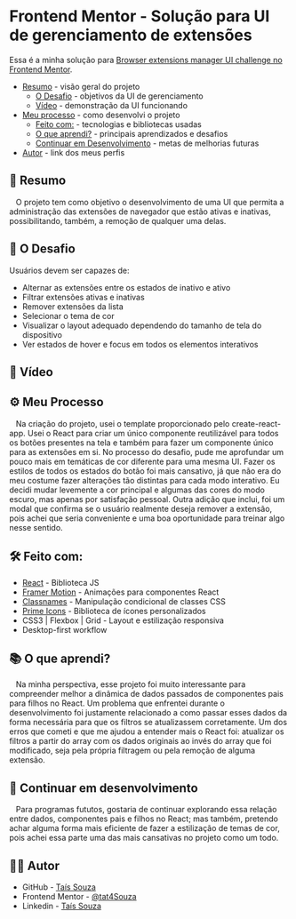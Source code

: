 # Frontend Mentor - Solução para UI de gerenciamento de extensões

Essa é a minha solução para [Browser extensions manager UI challenge no Frontend Mentor](https://www.frontendmentor.io/challenges/browser-extension-manager-ui-yNZnOfsMAp).  

- [Resumo](#resumo) - visão geral do projeto
  - [O Desafio](#o-desafio) - objetivos da UI de gerenciamento
  - [Vídeo](#vídeo) - demonstração da UI funcionando
- [Meu processo](#meu-processo) - como desenvolvi o projeto
  - [Feito com:](#feito-com) - tecnologias e bibliotecas usadas
  - [O que aprendi?](#o-que-aprendi) - principais aprendizados e desafios
  - [Continuar em Desenvolvimento](#continuar-em-desenvolvimento) - metas de melhorias futuras
- [Autor](#autor) - link dos meus perfis

## 📝 Resumo
&nbsp;&nbsp;&nbsp;O projeto tem como objetivo o desenvolvimento de uma UI que permita a administração das extensões de navegador que estão ativas e inativas, possibilitando, também, a remoção de qualquer uma delas.

## 🎯 O Desafio

Usuários devem ser capazes de:

- Alternar as extensões entre os estados de inativo e ativo
- Filtrar extensões ativas e inativas
- Remover extensões da lista
- Selecionar o tema de cor
- Visualizar o layout adequado dependendo do tamanho de tela do dispositivo
- Ver estados de hover e focus em todos os elementos interativos

## 🎥 Vídeo

## ⚙️ Meu Processo

&nbsp;&nbsp;&nbsp;Na criação do projeto, usei o template proporcionado pelo create-react-app. Usei o React para criar um único componente reutilizável para todos os botões presentes na tela e também para fazer um componente único para as extensões em si. No processo do desafio, pude me aprofundar um pouco mais em temáticas de cor diferente para uma mesma UI. Fazer os estilos de todos os estados do botão foi mais cansativo, já que não era do meu costume fazer alterações tão distintas para cada modo interativo. Eu decidi mudar levemente a cor principal e algumas das cores do modo escuro, mas apenas por satisfação pessoal. Outra adição que inclui, foi um modal que confirma se o usuário realmente deseja remover a extensão, pois achei que seria conveniente e uma boa oportunidade para treinar algo nesse sentido.


## 🛠️ Feito com:

- [React](https://reactjs.org/) - Biblioteca JS
- [Framer Motion](https://www.npmjs.com/package/framer-motion) - Animações para componentes React
- [Classnames](https://www.npmjs.com/package/classnames) - Manipulação condicional de classes CSS
- [Prime Icons](https://primeng.org/icons) - Biblioteca de ícones personalizados
- CSS3 | Flexbox | Grid - Layout e estilização responsiva
- Desktop-first workflow

## 📚 O que aprendi?

&nbsp;&nbsp;&nbsp;Na minha perspectiva, esse projeto foi muito interessante para compreender melhor a dinâmica de dados passados de componentes pais para filhos no React. Um problema que enfrentei durante o desenvolvimento foi justamente relacionado a como passar esses dados da forma necessária para que os filtros se atualizassem corretamente. Um dos erros que cometi e que me ajudou a entender mais o React foi: atualizar os filtros a partir do array com os dados originais ao invés do array que foi modificado, seja pela própria filtragem ou pela remoção de alguma extensão.

## 🚀 Continuar em desenvolvimento

&nbsp;&nbsp;&nbsp;Para programas fututos, gostaria de continuar explorando essa relação entre dados, componentes pais e filhos no React; mas também, pretendo achar alguma forma mais eficiente de fazer a estilização de temas de cor, pois achei essa parte uma das mais cansativas no projeto como um todo.

## 👩‍💻 Autor

- GitHub - [Taís Souza](https://github.com/tat4Souza)
- Frontend Mentor - [@tat4Souza](https://www.frontendmentor.io/profile/tat4Souza)
- Linkedin - [Taís Souza](https://www.linkedin.com/in/tais-f-souza/)
